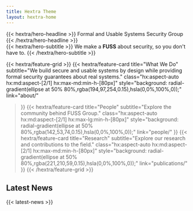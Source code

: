 ```yaml
---
title: Hextra Theme
layout: hextra-home
---
```


<!-- {{< hextra/hero-badge >}}
  <div class="hx:w-2 hx:h-2 hx:rounded-full hx:bg-primary-400"></div>
  <span>Free, open source</span>
  {{< icon name="arrow-circle-right" attributes="height=14" >}}
{{< /hextra/hero-badge >}} -->

<div class="hx:mt-4 hx:mb-4 hero-title-container">
{{< hextra/hero-headline >}}
  <span class="hero-main-title">Formal and Usable Systems Security Group</span>
{{< /hextra/hero-headline >}}
</div>

<div class="hx:mb-6 hero-subtitle-container">
{{< hextra/hero-subtitle >}}
  <span class="hero-tagline">We make a <strong class="fuss-emphasis">FUSS</strong> about security, so you don't have to.</span>
{{< /hextra/hero-subtitle >}}
</div>

<div class="hx:mt-3"></div>

{{< hextra/feature-grid >}}
  {{< hextra/feature-card
    title="What We Do"
    subtitle="We build secure and usable systems by design while providing formal security guarantees about real systems."
    class="hx:aspect-auto hx:md:aspect-[2/1] hx:max-md:min-h-[80px]"
    style="background: radial-gradient(ellipse at 50% 80%,rgba(194,97,254,0.15),hsla(0,0%,100%,0));"
    link="about/"
  >}}
  {{< hextra/feature-card
    title="People"
    subtitle="Explore the community behind FUSS Group."
    class="hx:aspect-auto hx:md:aspect-[2/1] hx:max-lg:min-h-[80px]"
    style="background: radial-gradient(ellipse at 50% 80%,rgba(142,53,74,0.15),hsla(0,0%,100%,0));"
    link="people/"
  >}}
  {{< hextra/feature-card
    title="Research"
    subtitle="Explore our research and contributions to the field."
    class="hx:aspect-auto hx:md:aspect-[2/1] hx:max-md:min-h-[80px]"
    style="background: radial-gradient(ellipse at 50% 80%,rgba(221,210,59,0.15),hsla(0,0%,100%,0));"
    link="publications/"
  >}}
{{< /hextra/feature-grid >}}

<div class="hx:mt-8 hx:mb-4 news-section-header">
<h2 class="news-section-title">Latest News</h2>
</div>

{{< latest-news >}}

